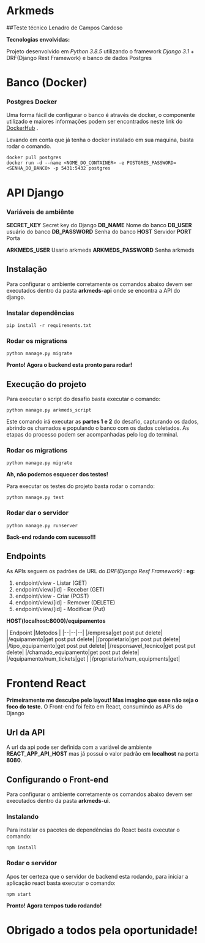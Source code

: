 ﻿
# Arkmeds



##Teste técnico Lenadro de Campos Cardoso




**Tecnologias envolvidas:**

Projeto desenvolvido em _Python 3.8.5_ utilizando o framework _Django 3.1_ + DRF(Django Rest Framework) e banco de dados Postgres



# Banco (Docker)

### Postgres Docker
Uma forma fácil de configurar o banco é através de docker, o componente utilizado e maiores informações podem ser encontrados neste link do [DockerHub](https://hub.docker.com/_/postgres) .

Levando em conta que já tenha o docker instalado em sua maquina, basta rodar o comando.

```shell
docker pull postgres
docker run -d --name <NOME_DO_CONTAINER> -e POSTGRES_PASSWORD=<SENHA_DO_BANCO> -p 5431:5432 postgres
```



# API Django

### Variáveis de ambiênte

**SECRET_KEY** Secret key do Django
**DB_NAME** Nome do banco
**DB_USER** usuário do banco
**DB_PASSWORD** Senha do banco
**HOST** Servidor
**PORT** Porta



**ARKMEDS_USER** Usario arkmeds
**ARKMEDS_PASSWORD** Senha arkmeds



  ## Instalação

Para configurar o ambiente corretamente os comandos abaixo devem ser executados dentro da pasta **arkmeds-api** onde se encontra a API do django.
### Instalar dependências
```shell
pip install -r requirements.txt
```

### Rodar os migrations

```shell
python manage.py migrate
```

**Pronto! Agora o backend esta pronto para rodar!**


## Execução do projeto
Para executar o script do desafio basta executar o comando:

```shell
python manage.py arkmeds_script
```

Este comando irá executar as **partes 1 e 2** do desafio, capturando os dados, abrindo os chamados e populando o banco  com os dados coletados. As etapas do processo podem ser acompanhadas pelo log do terminal.

### Rodar os migrations

```shell
python manage.py migrate
```

**Ah, não podemos esquecer dos testes!**

Para executar os testes do projeto basta rodar o comando:

```shell
python manage.py test
```

### Rodar dar o servidor

```shell
python manage.py runserver
```

**Back-end rodando com sucesso!!!**

## Endpoints
As APIs seguem os padrões de URL do *DRF(Django Resf Framework)* :
**eg:**
1. endpoint/view - Listar (GET)
2. endpoint/view/[id] - Receber (GET)
3. endpoint/view - Criar (POST)
4. endpoint/view/[id]  - Remover (DELETE)
5. endpoint/view/[id] - Modificar (Put)


**HOST(localhost:8000)/equipamentos**

| Endpoint |Metodos |
|--|--|--|
|/empresa|get post put delete|
|/equipamento|get post put delete|
|/proprietario|get post put delete|
|/tipo_equipamento|get post put delete|
|/responsavel_tecnico|get post put delete|
|/chamado_equipamento|get post put delete|
|/equipamento/num_tickets|get |
|/proprietario/num_equipments|get|


# Frontend React
**Primeiramente me desculpe pelo layout! Mas imagino que esse não seja o foco do teste.**
O Front-end foi feito em React, consumindo as APIs do Django

## Url da API
A url da api pode ser definida com a variável de ambiente **REACT_APP_API_HOST** mas já possui o valor padrão em **localhost** na porta **8080**.

## Configurando o Front-end
Para configurar o ambiente corretamente os comandos abaixo devem ser executados dentro da pasta **arkmeds-ui**.

### Instalando
Para instalar os pacotes de dependências do React basta executar o comando:

```shell
npm install
```

### Rodar o servidor
Apos ter certeza que o servidor de backend esta rodando, para iniciar a aplicação react basta executar o comando:

```shell
npm start
```


**Pronto! Agora tempos tudo rodando!**

# Obrigado a todos pela oportunidade!
